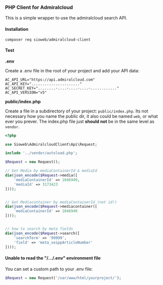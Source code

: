 ### PHP Client for Admiralcloud

This is a simple wrapper to use the admiralcloud search API.

#### Installation

```shell
composer req sioweb/admiralcloud-client
```

#### Test

**.env**

Create a .env file in the root of your project and add your API data:

```
AC_API_URL="https://api.admiralcloud.com"
AC_API_KEY="......................"
AC_SECRET_KEY="........-....-....-....-............"
AC_API_VERSION="v5"
```

**public/index.php**

Create a file in a subdirectory of your project: `public/index.php`. Its not necessary how you name the public dir, it also could be named `web`, or what ever you prever. The index.php file just **should not** be in the same level as `vendor`.

```php
<?php

use Sioweb\AdmiralcloudClient\Api\Request;

include '../vendor/autoload.php';

$Request = new Request();

// Get Media by mediaContainerId & mediaId
die(json_encode($Request->media([
    'mediaContainerId' => 1046949,
    'mediaId' => 3173423
])));


// Get Mediacontainer by mediaContainerId (not id!)
die(json_encode($Request->mediacontainer([
    'mediaContainerId' => 1046949
])));


// how to search by meta fields
die(json_encode($Request->search([
    'searchTerm' => '99999',
    'field' => 'meta_seippArticleNumber'
])));
```

#### Unable to read the "/.../.env" environment file

You can set a custom path to your .env file:

```php
$Request = new Request('/var/www/html/yourproject/');
```
